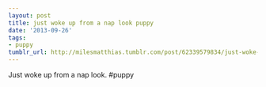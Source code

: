 ```yaml
---
layout: post
title: just woke up from a nap look puppy
date: '2013-09-26'
tags:
- puppy
tumblr_url: http://milesmatthias.tumblr.com/post/62339579834/just-woke-up-from-a-nap-look-puppy
---
```

Just woke up from a nap look. #puppy
